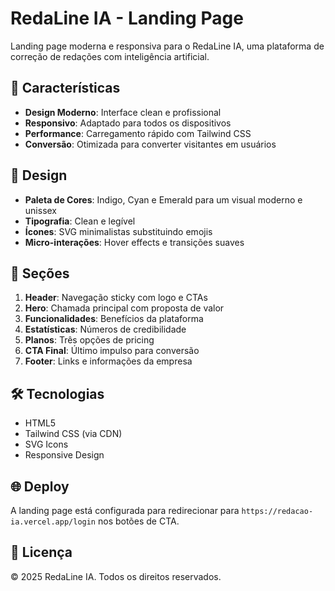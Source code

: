 # RedaLine IA - Landing Page

Landing page moderna e responsiva para o RedaLine IA, uma plataforma de correção de redações com inteligência artificial.

## 🚀 Características

- **Design Moderno**: Interface clean e profissional
- **Responsivo**: Adaptado para todos os dispositivos
- **Performance**: Carregamento rápido com Tailwind CSS
- **Conversão**: Otimizada para converter visitantes em usuários

## 🎨 Design

- **Paleta de Cores**: Indigo, Cyan e Emerald para um visual moderno e unissex
- **Tipografia**: Clean e legível
- **Ícones**: SVG minimalistas substituindo emojis
- **Micro-interações**: Hover effects e transições suaves

## 📱 Seções

1. **Header**: Navegação sticky com logo e CTAs
2. **Hero**: Chamada principal com proposta de valor
3. **Funcionalidades**: Benefícios da plataforma
4. **Estatísticas**: Números de credibilidade
5. **Planos**: Três opções de pricing
6. **CTA Final**: Último impulso para conversão
7. **Footer**: Links e informações da empresa

## 🛠️ Tecnologias

- HTML5
- Tailwind CSS (via CDN)
- SVG Icons
- Responsive Design

## 🌐 Deploy

A landing page está configurada para redirecionar para `https://redacao-ia.vercel.app/login` nos botões de CTA.

## 📄 Licença

© 2025 RedaLine IA. Todos os direitos reservados.
